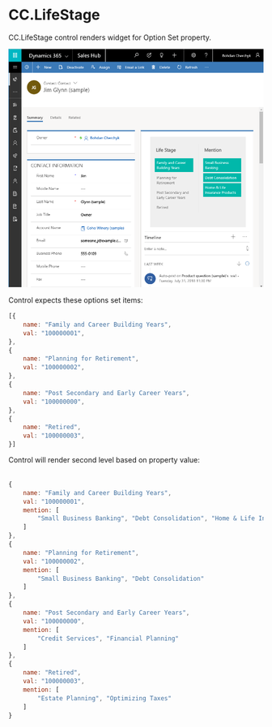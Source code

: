 # CC.LifeStage

CC.LifeStage control renders widget for Option Set property.

![LifeStage](img/sample.png)

Control expects these options set items:
```javascript
[{
	name: "Family and Career Building Years",
	val: "100000001",
},
{
	name: "Planning for Retirement",
	val: "100000002",
},
{
	name: "Post Secondary and Early Career Years",
	val: "100000000",
},
{
	name: "Retired",
	val: "100000003",
}]
```

Control will render second level based on property value:

```javascript

{
	name: "Family and Career Building Years",
	val: "100000001",
	mention: [
		"Small Business Banking", "Debt Consolidation", "Home & Life Insurance Products"
	]
},
{
	name: "Planning for Retirement",
	val: "100000002",
	mention: [
		"Small Business Banking", "Debt Consolidation"
	]
},
{
	name: "Post Secondary and Early Career Years",
	val: "100000000",
	mention: [
		"Credit Services", "Financial Planning"
	]
},
{
	name: "Retired",
	val: "100000003",
	mention: [
		"Estate Planning", "Optimizing Taxes"
	]
}

```